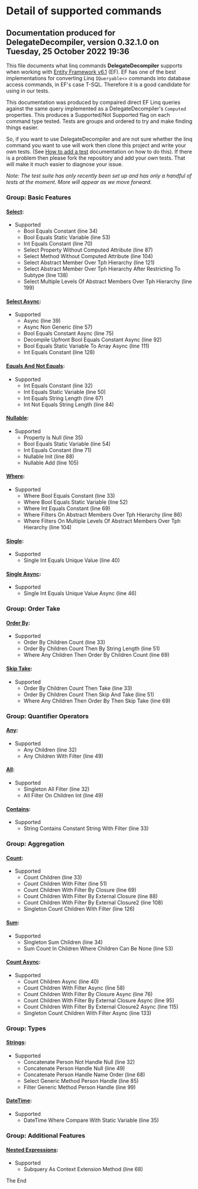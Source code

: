 Detail of supported commands
============
## Documentation produced for DelegateDecompiler, version 0.32.1.0 on Tuesday, 25 October 2022 19:36

This file documents what linq commands **DelegateDecompiler** supports when
working with [Entity Framework v6.1](http://msdn.microsoft.com/en-us/data/aa937723) (EF).
EF has one of the best implementations for converting Linq `IQueryable<>` commands into database
access commands, in EF's case T-SQL. Therefore it is a good candidate for using in our tests.

This documentation was produced by compaired direct EF Linq queries against the same query implemented
as a DelegateDecompiler's `Computed` properties. This produces a Supported/Not Supported flag
on each command type tested. Tests are groups and ordered to try and make finding things
easier.

So, if you want to use DelegateDecompiler and are not sure whether the linq command
you want to use will work then clone this project and write your own tests.
(See [How to add a test](HowToAddMoreTests.md) documentation on how to do this). 
If there is a problem then please fork the repository and add your own tests. 
That will make it much easier to diagnose your issue.

*Note: The test suite has only recently been set up and has only a handful of tests at the moment.
More will appear as we move forward.*


### Group: Basic Features
#### [Select](../TestGroup05BasicFeatures/Test01Select.cs):
- Supported
  * Bool Equals Constant (line 34)
  * Bool Equals Static Variable (line 53)
  * Int Equals Constant (line 70)
  * Select Property Without Computed Attribute (line 87)
  * Select Method Without Computed Attribute (line 104)
  * Select Abstract Member Over Tph Hierarchy (line 121)
  * Select Abstract Member Over Tph Hierarchy After Restricting To Subtype (line 138)
  * Select Multiple Levels Of Abstract Members Over Tph Hierarchy (line 199)

#### [Select Async](../TestGroup05BasicFeatures/Test02SelectAsync.cs):
- Supported
  * Async (line 39)
  * Async Non Generic (line 57)
  * Bool Equals Constant Async (line 75)
  * Decompile Upfront Bool Equals Constant Async (line 92)
  * Bool Equals Static Variable To Array Async (line 111)
  * Int Equals Constant (line 128)

#### [Equals And Not Equals](../TestGroup05BasicFeatures/Test03EqualsAndNotEquals.cs):
- Supported
  * Int Equals Constant (line 32)
  * Int Equals Static Variable (line 50)
  * Int Equals String Length (line 67)
  * Int Not Equals String Length (line 84)

#### [Nullable](../TestGroup05BasicFeatures/Test04Nullable.cs):
- Supported
  * Property Is Null (line 35)
  * Bool Equals Static Variable (line 54)
  * Int Equals Constant (line 71)
  * Nullable Init (line 88)
  * Nullable Add (line 105)

#### [Where](../TestGroup05BasicFeatures/Test05Where.cs):
- Supported
  * Where Bool Equals Constant (line 33)
  * Where Bool Equals Static Variable (line 52)
  * Where Int Equals Constant (line 69)
  * Where Filters On Abstract Members Over Tph Hierarchy (line 86)
  * Where Filters On Multiple Levels Of Abstract Members Over Tph Hierarchy (line 104)

#### [Single](../TestGroup05BasicFeatures/Test10Single.cs):
- Supported
  * Single Int Equals Unique Value (line 40)

#### [Single Async](../TestGroup05BasicFeatures/Test11SingleAsync.cs):
- Supported
  * Single Int Equals Unique Value Async (line 46)


### Group: Order Take
#### [Order By](../TestGroup10OrderTake/Test01OrderBy.cs):
- Supported
  * Order By Children Count (line 33)
  * Order By Children Count Then By String Length (line 51)
  * Where Any Children Then Order By Children Count (line 69)

#### [Skip Take](../TestGroup10OrderTake/Test02SkipTake.cs):
- Supported
  * Order By Children Count Then Take (line 33)
  * Order By Children Count Then Skip And Take (line 51)
  * Where Any Children Then Order By Then Skip Take (line 69)


### Group: Quantifier Operators
#### [Any](../TestGroup12QuantifierOperators/Test01Any.cs):
- Supported
  * Any Children (line 32)
  * Any Children With Filter (line 49)

#### [All](../TestGroup12QuantifierOperators/Test02All.cs):
- Supported
  * Singleton All Filter (line 32)
  * All Filter On Children Int (line 49)

#### [Contains](../TestGroup12QuantifierOperators/Test03Contains.cs):
- Supported
  * String Contains Constant String With Filter (line 33)


### Group: Aggregation
#### [Count](../TestGroup15Aggregation/Test01Count.cs):
- Supported
  * Count Children (line 33)
  * Count Children With Filter (line 51)
  * Count Children With Filter By Closure (line 69)
  * Count Children With Filter By External Closure (line 88)
  * Count Children With Filter By External Closure2 (line 108)
  * Singleton Count Children With Filter (line 126)

#### [Sum](../TestGroup15Aggregation/Test02Sum.cs):
- Supported
  * Singleton Sum Children (line 34)
  * Sum Count In Children Where Children Can Be None (line 53)

#### [Count Async](../TestGroup15Aggregation/Test03CountAsync.cs):
- Supported
  * Count Children Async (line 40)
  * Count Children With Filter Async (line 58)
  * Count Children With Filter By Closure Async (line 76)
  * Count Children With Filter By External Closure Async (line 95)
  * Count Children With Filter By External Closure2 Async (line 115)
  * Singleton Count Children With Filter Async (line 133)


### Group: Types
#### [Strings](../TestGroup50Types/Test01Strings.cs):
- Supported
  * Concatenate Person Not Handle Null (line 32)
  * Concatenate Person Handle Null (line 49)
  * Concatenate Person Handle Name Order (line 68)
  * Select Generic Method Person Handle (line 85)
  * Filter Generic Method Person Handle (line 99)

#### [DateTime](../TestGroup50Types/Test05DateTime.cs):
- Supported
  * DateTime Where Compare With Static Variable (line 35)


### Group: Additional Features
#### [Nested Expressions](../TestGroup90AdditionalFeatures/Test01NestedExpressions.cs):
- Supported
  * Subquery As Context Extension Method (line 68)



The End
